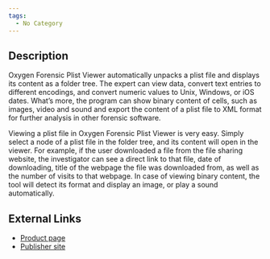 ```yaml
---
tags:
  - No Category
---
```

## Description

Oxygen Forensic Plist Viewer automatically unpacks a plist file and
displays its content as a folder tree. The expert can view data, convert
text entries to different encodings, and convert numeric values to Unix,
Windows, or iOS dates. What’s more, the program can show binary content
of cells, such as images, video and sound and export the content of a
plist file to XML format for further analysis in other forensic
software.

Viewing a plist file in Oxygen Forensic Plist Viewer is very easy.
Simply select a node of a plist file in the folder tree, and its content
will open in the viewer. For example, if the user downloaded a file from
the file sharing website, the investigator can see a direct link to that
file, date of downloading, title of the webpage the file was downloaded
from, as well as the number of visits to that webpage. In case of
viewing binary content, the tool will detect its format and display an
image, or play a sound automatically.

## External Links

- [Product
  page](https://www.oxygen-forensic.com/en/features/plistviewer/)
- [Publisher site](http://www.oxygen-forensic.com/en/)